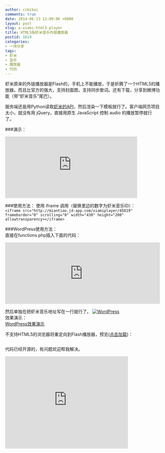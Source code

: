 ```yaml
---
author: ccbikai
comments: true
date: 2014-06-13 12:09:06 +0800
layout: post
slug: a-xiami-html5-player
title: HTML5版虾米音乐外链播放器
postid: 1619
categories:
- 一块分享
tags:
- 虾米
- 音乐
- 播放器
- 代码
---
```

虾米原来的外链播放器是Flash的，手机上不能播放，于是折腾了一个HTML5的播放器。而且比官方的强大，支持封面图，支持同步歌词。还有下载，分享到微博功能（带“虾米音乐”尾巴）。

<!-- more -->
服务端还是用Python读取[虾米的API](http://miantiao.me/a-xiami-music-link.html)，然后渲染一下模板就行了。客户端网页项目太小，就没有用 jQuery，直接用原生 JavaScript 控制 audio 的播放暂停就行了。

###演示：  
<iframe src="http://miantiao.jd-app.com/xiamiplayer/45819" frameborder="0" scrolling="0" width="430" height="200" allowtransparency></iframe>

###使用方法：
使用 iframe 调用（替换里边的数字为虾米音乐ID）：  
`<iframe src="http://miantiao.jd-app.com/xiamiplayer/45819" frameborder="0" scrolling="0" width="430" height="200" allowtransparency></iframe>`

###WordPress使用方法：  
直接在functions.php插入下面的代码：  
<iframe width="100%" height="200" src="http://www.miantiao.me/gist/ccbikai/00f810676207184a634e.pibb" frameborder=0 ></iframe>

然后单独在把虾米音乐地址写在一行就行了。
[![WordPress](https://dn-mtimg.qbox.me/bmiddle/4eda25f5gw1ehccuhndl4j20fw061js6.jpg)](https://dn-mtimg.qbox.me/large/4eda25f5gw1ehccuhndl4j20fw061js6.jpg)  
效果演示：  
[WordPress效果演示](http://www.miantiao.me/url/1io4A1V)  

不支持HTML5的浏览器将重定向到Flash播放器，预览(<a href="javascript:void(0)" onclick="(function(){document.getElementById('xiamiflash').height='200';document.getElementById('xiamiflash').src='http://www.xiami.com/res/app/img/swf/weibo.swf?dataUrl=http://www.xiami.com/app/player/song/id/45819/type/7/uid/0'}());">点击加载</a>)：  
<iframe id="xiamiflash" src="" frameborder="0" scrolling="0" width="430" height="0" allowtransparency></iframe>

代码已经开源的，有问题欢迎帮我解决。  
<iframe src="http://lab.lepture.com/github-cards/cards/medium.html?user=ccbikai&repo=musicplayer" frameborder="0" scrolling="0" width="400" height="300" allowtransparency></iframe>
